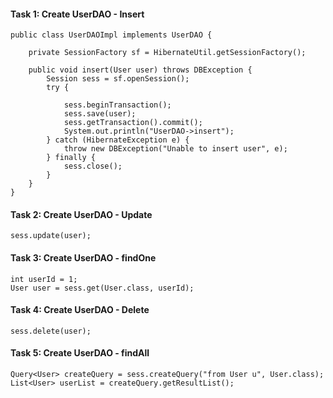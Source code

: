 
#### Task 1: Create UserDAO - Insert
```
public class UserDAOImpl implements UserDAO {

	private SessionFactory sf = HibernateUtil.getSessionFactory();

	public void insert(User user) throws DBException {
		Session sess = sf.openSession();
		try {

			sess.beginTransaction();
			sess.save(user);
			sess.getTransaction().commit();
			System.out.println("UserDAO->insert");
		} catch (HibernateException e) {
			throw new DBException("Unable to insert user", e);
		} finally {
			sess.close();
		}
	}
}
```
#### Task 2: Create UserDAO - Update
```
sess.update(user);
```
#### Task 3: Create UserDAO - findOne
```
int userId = 1;
User user = sess.get(User.class, userId);
```
#### Task 4: Create UserDAO - Delete
```
sess.delete(user);
```
#### Task 5: Create UserDAO - findAll
```
Query<User> createQuery = sess.createQuery("from User u", User.class);
List<User> userList = createQuery.getResultList();
```
